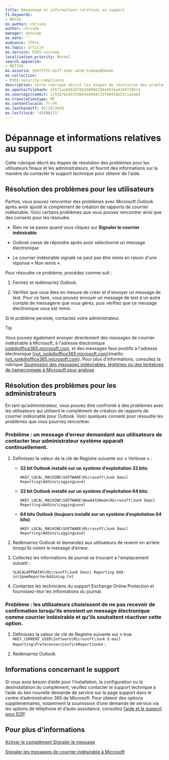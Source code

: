 ```yaml
---
title: Dépannage et informations relatives au support
f1.keywords:
- NOCSH
ms.author: chrisda
author: chrisda
manager: dansimp
ms.date: ''
audience: ITPro
ms.topic: article
ms.service: O365-seccomp
localization_priority: Normal
search.appverid:
- MET150
ms.assetid: 5d9f75f5-bb7f-458c-ad30-5c8eae0b0e4e
ms.collection:
- M365-security-compliance
description: Cette rubrique décrit les étapes de résolution des problèmes pour les utilisateurs finaux et les administrateurs, et fournit des informations sur la manière de contacter le support technique pour obtenir de l'aide.
ms.openlocfilehash: efb71aab852b76b2b898419444bfea4144728514
ms.sourcegitcommit: 1c91b7b24537d0e54d484c3379043db53c1aea65
ms.translationtype: MT
ms.contentlocale: fr-FR
ms.lasthandoff: 01/29/2020
ms.locfileid: "41598171"
---
```

# <a name="troubleshooting-and-support-information"></a>Dépannage et informations relatives au support

Cette rubrique décrit les étapes de résolution des problèmes pour les utilisateurs finaux et les administrateurs, et fournit des informations sur la manière de contacter le support technique pour obtenir de l'aide.

## <a name="troubleshooting-for-users"></a>Résolution des problèmes pour les utilisateurs

Parfois, vous pouvez rencontrer des problèmes avec Microsoft Outlook après avoir ajouté le complément de création de rapports de courrier indésirable. Voici certains problèmes que vous pouvez rencontrer ainsi que des conseils pour les résoudre.

- Rien ne se passe quand vous cliquez sur **Signaler le courrier indésirable**.

- Outlook cesse de répondre après avoir sélectionné un message électronique

- Le courrier indésirable signalé ne peut pas être remis en raison d'une réponse « Non remis ».

Pour résoudre ce problème, procédez comme suit :

1. Fermez et redémarrez Outlook.

2. Vérifiez que vous êtes en mesure de créer et d'envoyer un message de test. Pour ce faire, vous pouvez envoyer un message de test à un autre compte de messagerie que vous gérez, puis vérifiez que ce message électronique vous est remis.

Si le problème persiste, contactez votre administrateur.

> [!TIP]
> Vous pouvez également envoyer directement des messages de courrier indésirable à Microsoft, à l'adresse électronique [junk@office365.microsoft.com](mailto:junk@office365.microsoft.com), et des messages faux positifs à l'adresse électronique [not_junk@office365.microsoft.com](mailto: not_junk@office365.microsoft.com). Pour plus d'informations, consultez la rubrique [Soumission des messages indésirables, légitimes ou des tentatives de hameçonnage à Microsoft pour analyse](submit-spam-non-spam-and-phishing-scam-messages-to-microsoft-for-analysis.md).

## <a name="troubleshooting-for-administrators"></a>Résolution des problèmes pour les administrateurs

En tant qu’administrateur, vous pouvez être confronté à des problèmes avec les utilisateurs qui utilisent le complément de création de rapports de courrier indésirable pour Outlook. Voici quelques conseils pour résoudre les problèmes que vous pourriez rencontrer.

### <a name="problem-an-error-message-asking-users-to-contact-their-system-administrator-continually-appears"></a>Problème : un message d’erreur demandant aux utilisateurs de contacter leur administrateur système apparaît continuellement.

1. Définissez la valeur de la clé de Registre suivante sur « Verbose » :

   - **32 bit Outlook installé sur un système d’exploitation 32 bits**:

     `HKEY_LOCAL_MACHINE\SOFTWARE\Microsoft\Junk Email Reporting\Addins\LoggingLevel`

   - **32 bit Outlook installé sur un système d’exploitation 64 bits**:

     `HKEY_LOCAL_MACHINE\SOFTWARE\Wow6432Node\Microsoft\Junk Email Reporting\Addins\LoggingLevel`

   - **64 bits Outlook (toujours installé sur un système d’exploitation 64 bits)**:

     `HKEY_LOCAL_MACHINE\SOFTWARE\Microsoft\Junk Email Reporting\Addins\LoggingLevel`

2. Redémarrez Outlook et demandez aux utilisateurs de revenir en arrière lorsqu’ils voient le message d’erreur.

3. Collectez les informations de journal se trouvant à l'emplacement suivant :

   `%LOCALAPPDATA%\Microsoft\Junk Email Reporting Add-in\SpamReporterAddinLog.txt`

4. Contactez les techniciens du support Exchange Online Protection et fournissez-leur les informations du journal.

### <a name="problem-users-choose-not-to-receive-a-confirmation-when-they-submit-an-email-as-junk-and-now-they-want-the-option-back"></a>Problème : les utilisateurs choisissent de ne pas recevoir de confirmation lorsqu’ils envoient un message électronique comme courrier indésirable et qu’ils souhaitent réactiver cette option.

1. Définissez la valeur de clé de Registre suivante sur « true `HKEY_CURRENT_USER\Software\Microsoft\Junk E-mail Reporting\Preferences\ConfirmReportJunk`» :.

2. Redémarrez Outlook.

## <a name="support-information"></a>Informations concernant le support

Si vous avez besoin d’aide pour l’installation, la configuration ou la désinstallation du complément, veuillez contacter le support technique à l’aide du lien nouvelle demande de service sur la page support dans le centre d’administration 365 de Microsoft. Pour obtenir des options supplémentaires, notamment la soumission d’une demande de service via les options de téléphone et d’auto-assistance, consultez [l’aide et le support pour EOP](help-and-support-for-eop.md).

## <a name="for-more-information"></a>Pour plus d'informations

[Activer le complément Signaler le message](enable-the-report-message-add-in.md)

[Signaler les messages de courrier indésirable à Microsoft](report-junk-email-messages-to-microsoft.md)
